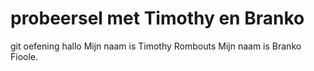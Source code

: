 # probeersel met Timothy en Branko
git oefening
hallo
Mijn naam is Timothy Rombouts
Mijn naam is Branko Fioole.